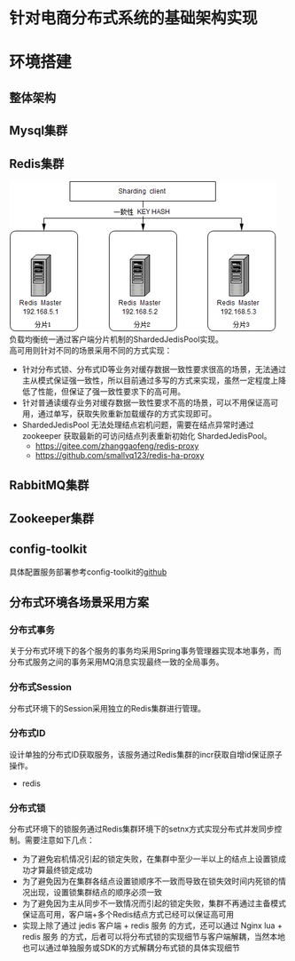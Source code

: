 # 针对电商分布式系统的基础架构实现

# 环境搭建
## 整体架构

## Mysql集群

## Redis集群
![sharding cluster](doc/redis_sharding_cluster.jpg)  
负载均衡统一通过客户端分片机制的ShardedJedisPool实现。  
高可用则针对不同的场景采用不同的方式实现：  
* 针对分布式锁、分布式ID等业务对缓存数据一致性要求很高的场景，无法通过主从模式保证强一致性，所以目前通过多写的方式来实现，虽然一定程度上降低了性能，但保证了强一致性要求下的高可用。
* 针对普通读缓存业务对缓存数据一致性要求不高的场景，可以不用保证高可用，通过单写，获取失败重新加载缓存的方式实现即可。
* ShardedJedisPool 无法处理结点宕机问题，需要在结点异常时通过 zookeeper 获取最新的可访问结点列表重新初始化 ShardedJedisPool。
    * https://gitee.com/zhanggaofeng/redis-proxy
    * https://github.com/smallvq123/redis-ha-proxy

## RabbitMQ集群

## Zookeeper集群

## config-toolkit
具体配置服务部署参考config-toolkit的<a href="https://github.com/dangdangdotcom/config-toolkit">github</a>

## 分布式环境各场景采用方案
### 分布式事务
关于分布式环境下的各个服务的事务均采用Spring事务管理器实现本地事务，而分布式服务之间的事务采用MQ消息实现最终一致的全局事务。

### 分布式Session
分布式环境下的Session采用独立的Redis集群进行管理。

### 分布式ID
设计单独的分布式ID获取服务，该服务通过Redis集群的incr获取自增id保证原子操作。
* redis

### 分布式锁
分布式环境下的锁服务通过Redis集群环境下的setnx方式实现分布式并发同步控制。需要注意如下几点：
* 为了避免宕机情况引起的锁定失败，在集群中至少一半以上的结点上设置锁成功才算最终锁定成功
* 为了避免因为在集群各结点设置锁顺序不一致而导致在锁失效时间内死锁的情况出现，设置锁集群结点的顺序必须一致
* 为了避免因为主从同步不一致情况而引起的锁定失败，集群不再通过主备模式保证高可用，客户端+多个Redis结点方式已经可以保证高可用
* 实现上除了通过 jedis 客户端 + redis 服务 的方式，还可以通过 Nginx lua + redis 服务 的方式，后者可以将分布式锁的实现细节与客户端解耦，当然本地也可以通过单独服务或SDK的方式解耦分布式锁的具体实现细节